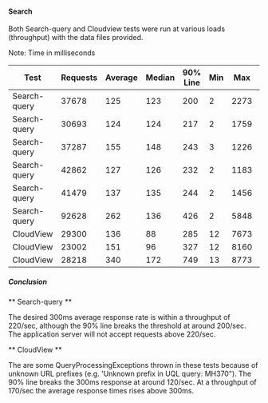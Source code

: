 #### Search

Both Search-query and Cloudview tests were run at various loads (throughput) with the data files provided.

Note: Time in milliseconds

| Test            | Requests  | Average | Median |  90% Line | Min  | Max   | Error | Throughput |
| --------        | --------- | ------- | ------ | -------- | ---  | ---    | ----- | ---------- |
| Search-query    | 37678     | 125     | 123    |  200     | 2    | 2273   | 0.00% | 99.3/sec   |
| Search-query    | 30693     | 124     | 124    |  217     | 2    | 1759   | 0.00% | 147.3/sec  |
| Search-query    | 37287     | 155     | 148    |  243     | 3    | 1226   | 0.00% | 157.4/sec  |
| Search-query    | 42862     | 127     | 126    |  232     | 2    | 1183   | 0.00% | 177.0/sec  |
| Search-query    | 41479     | 137     | 135    |  244     | 2    | 1456   | 0.00% | 185.9/sec  |
| Search-query    | 92628     | 262     | 136    |  426     | 2    | 5848   | 0.00% | 218/4/sec  |
| CloudView       | 29300     | 136     | 88     |  285     | 12   | 7673   | 0.47% | 100.6/sec  |
| CloudView       | 23002     | 151     | 96     |  327     | 12   | 8160   | 0.47% | 119.7/sec  |
| CloudView       | 28218     | 340     | 172    |  749     | 13   | 8773   | 0.47% | 166.8/sec  |



##### Conclusion

** Search-query **

The desired 300ms average response rate is within a throughput of 220/sec,
although the 90% line breaks the threshold at around 200/sec. The application
server will not accept requests above 220/sec.

** CloudView **

The are some QueryProcessingExceptions thrown in these tests because of unknown
URL prefixes (e.g. 'Unknown prefix in UQL query: MH370"). The 90% line breaks
the 300ms response at around 120/sec. At a throughput of 170/sec the average
response times rises above 300ms.
